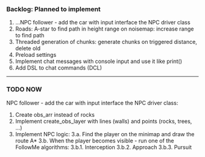 ### Backlog: Planned to implement
1. ...NPC follower - add the car with input interface the NPC driver class
2. Roads: A-star to find path in height range on noisemap: increase range to find path
3. Threaded generation of chunks: generate chunks on triggered distance, delete old
4. Preload settings
5. Implement chat messages with console input and use it like print()
6. Add DSL to chat commands (DCL)
---
### TODO NOW
NPC follower - add the car with input interface the NPC driver class:

1. Create obs_arr instead of rocks
2. Implement create_obs_layer with lines (walls) and points (rocks, trees, ...)
3. Implement NPC logic:
 3.a. Find the player on the minimap and draw the route A*
 3.b. When the player becomes visible - run one of the FollowMe algorithms:
  3.b.1. Interception
  3.b.2. Approach
  3.b.3. Pursuit
